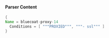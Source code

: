 #### Parser Content
```Java
{
Name = bluecoat-proxy-14
  Conditions = [ """PROXIED""", """- ssl""" ]
}
```